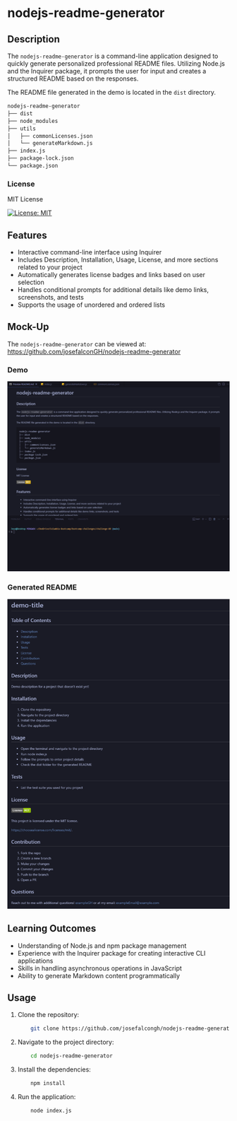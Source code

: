 # nodejs-readme-generator

## Description

The `nodejs-readme-generator` is a command-line application designed to quickly generate personalized professional README files. Utilizing Node.js and the Inquirer package, it prompts the user for input and creates a structured README based on the responses.

The README file generated in the demo is located in the `dist` directory.

```md
nodejs-readme-generator
├── dist
├── node_modules
├── utils
│   ├── commonLicenses.json
│   └── generateMarkdown.js
├── index.js
├── package-lock.json
└── package.json
```
### License

MIT License

[![License: MIT](https://img.shields.io/badge/License-MIT-yellow.svg)](https://opensource.org/licenses/MIT)

## Features

- Interactive command-line interface using Inquirer
- Includes Description, Installation, Usage, License, and more sections related to your project
- Automatically generates license badges and links based on user selection
- Handles conditional prompts for additional details like demo links, screenshots, and tests
- Supports the usage of unordered and ordered lists

## Mock-Up

The `nodejs-readme-generator` can be viewed at: https://github.com/josefalconGH/nodejs-readme-generator

### Demo

![*Command-Line-Run-Through*](./assets/challenge-09-demo.gif)

### Generated README

![*Generated-README*](./assets/demo-readme.png)

## Learning Outcomes

- Understanding of Node.js and npm package management
- Experience with the Inquirer package for creating interactive CLI applications
- Skills in handling asynchronous operations in JavaScript
- Ability to generate Markdown content programmatically

## Usage

1. Clone the repository:
    ```bash
        git clone https://github.com/josefalcongh/nodejs-readme-generator.git
    ```
2. Navigate to the project directory:
    ```bash
        cd nodejs-readme-generator
    ```
3. Install the dependencies:
    ```bash
        npm install
    ```
4. Run the application:
    ```bash
        node index.js
    ```
